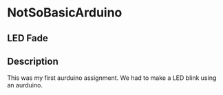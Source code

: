 # NotSoBasicArduino
## LED Fade
## Description
This was my first aurduino assignment. We had to make a LED blink using an aurduino. 
